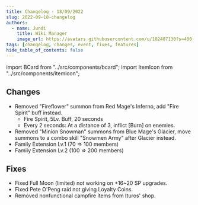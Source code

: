 ```yaml
---
title: Changelog - 18/09/2022
slug: 2022-09-18-changelog
authors:
  - name: Jundi
    title: Wiki Manager
    image_url: https://avatars.githubusercontent.com/u/102407130?s=400
tags: [changelog, changes, event, fixes, features]
hide_table_of_contents: false
---
```


import BCard from "../src/components/bcard";
import ItemIcon from "../src/components/itemicon";   

## Changes
- Removed "Fireflower" summon from Red Mage's Inferno, add "Fire Spirit" buff instead.
  - Fire Spirit, 5Lv. Buff, 20 seconds
  - Every 2 seconds: At a distance of 3, inflict [Burn] on enemies.
- Removed "Minion Snowman" summons from Blue Mage's Glacier, move summons to a combo skill "Snowmen Army" after Glacier instead.
- Family Extension Lv.1 (70 => 100 members)
- Family Extension Lv.2 (100 => 200 members)

## Fixes
- Fixed Full Moon (limited) not working on +16~20 SP upgrades.
- Fixed Pete O'Peng raid not giving Loyalty Coins.
- Removed nonfunctional campfire items from Ituros' shop.
